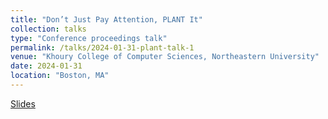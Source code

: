 ```yaml
---
title: "Don’t Just Pay Attention, PLANT It"
collection: talks
type: "Conference proceedings talk"
permalink: /talks/2024-01-31-plant-talk-1
venue: "Khoury College of Computer Sciences, Northeastern University"
date: 2024-01-31
location: "Boston, MA"
---
```


<!--This is a description of your conference proceedings talk, note the different field in type. You can put anything in this field.-->
[Slides](http://debjyotiSRoy.github.io/files/plant-talk.pdf)
